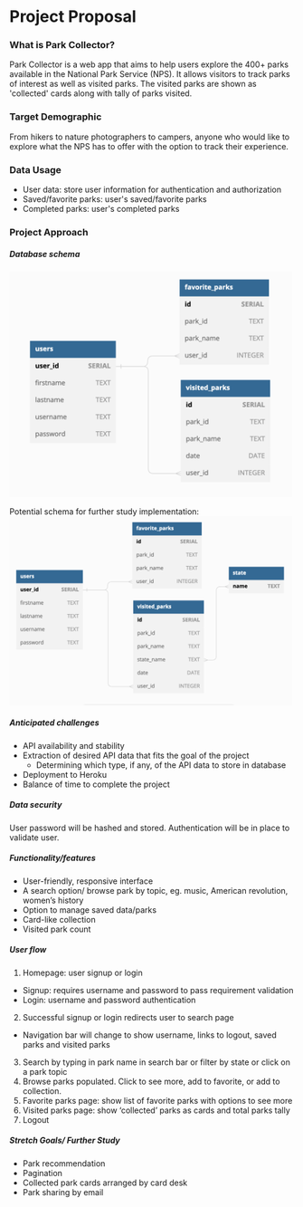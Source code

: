 # Project Proposal 

### What is Park Collector? 
Park Collector is a web app that aims to help users explore the 400+ parks available in the National Park Service (NPS). It allows visitors to track parks of interest as well as visited parks. The visited parks are shown as 'collected' cards along with tally of parks visited. 

### Target Demographic
From hikers to nature photographers to campers, anyone who would like to explore what the NPS has to offer with the option to track their experience.  

### Data Usage
- User data: store user information for authentication and authorization
- Saved/favorite parks: user's saved/favorite parks
- Completed parks: user's completed parks

### Project Approach
##### Database schema 
<img src='/images/proposal_db_schema.png' width='500'>

Potential schema for further study implementation:
<br>
<img src='/images/proposal_db_schema_fs.png' width='500'>

##### Anticipated challenges
- API availability and stability
- Extraction of desired API data that fits the goal of the project
  - Determining which type, if any, of the API data to store in database
- Deployment to Heroku 
- Balance of time to complete the project

##### Data security
User password will be hashed and stored. Authentication will be in place to validate user. 

##### Functionality/features 
- User-friendly, responsive interface
- A search option/ browse park by topic, eg. music, American revolution, women’s history 
- Option to manage saved data/parks
- Card-like collection
- Visited park count

##### User flow
1.	Homepage: user signup or login
  * Signup: requires username and password to pass requirement validation
  *	Login: username and password authentication
2.	Successful signup or login redirects user to search page 
  - Navigation bar will change to show username, links to logout, saved parks and visited parks
3.	Search by typing in park name in search bar or filter by state or click on a park topic
4.	Browse parks populated. Click to see more, add to favorite, or add to collection. 
5.	Favorite parks page: show list of favorite parks with options to see more
6.	Visited parks page: show ‘collected’ parks as cards and total parks tally
7.	Logout

##### Stretch Goals/ Further Study
* Park recommendation
* Pagination
* Collected park cards arranged by card desk
* Park sharing by email 
